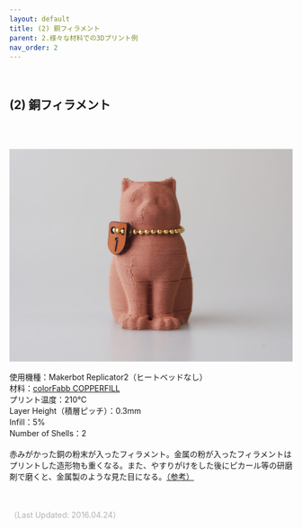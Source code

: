 ```yaml
---
layout: default
title: (2) 銅フィラメント
parent: 2.様々な材料での3Dプリント例
nav_order: 2
---
```


<br>

## (2) 銅フィラメント
<br><br>

<p><img src="assets/03/01.jpg"/></p>

使用機種：Makerbot Replicator2（ヒートベッドなし）<br>
材料：[colorFabb COPPERFILL](https://colorfabb.com/copperfill)<br>
プリント温度：210℃<br>
Layer Height（積層ピッチ）：0.3mm<br>
Infill：5%<br>
Number of Shells：2<br>
<br>
赤みがかった銅の粉末が入ったフィラメント。金属の粉が入ったフィラメントはプリントした造形物も重くなる。また、やすりがけをした後にピカール等の研磨剤で磨くと、金属製のような見た目になる。[（参考）](http://learn.colorfabb.com/print-copperfill/)
<br><br><br>

<span style="color: #B2B2B2">
（Last Updated: 2016.04.24）
</span>
